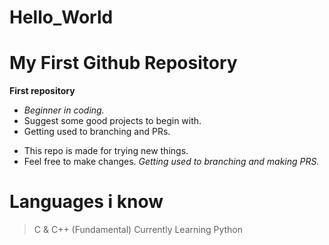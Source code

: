 # Hello_World
# My First Github Repository
**First repository** 
- *Beginner in coding.*
- Suggest some good projects to begin with.
- Getting used to branching and PRs.
* This repo is made for trying new things.
* Feel free to make changes.
*Getting used to branching and making PRS.*
# Languages i know
> C & C++ (Fundamental) 
>Currently Learning Python